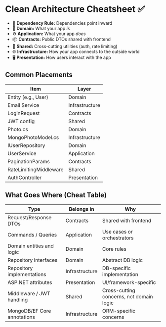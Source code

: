 # Clean Architecture Cheatsheet ✅

- 🔁 **Dependency Rule:** Dependencies point inward
- 🧱 **Domain:** What your app *is*
- ⚙️ **Application:** What your app *does*
- 📦 **Contracts:** Public DTOs shared with frontend
- 🧰 **Shared:** Cross-cutting utilities (auth, rate limiting)
- 🌐 **Infrastructure:** How your app connects to the outside world
- 🖥️ **Presentation:** How users interact with the app

## Common Placements

| Item                    | Layer          |
|-------------------------|----------------|
| Entity (e.g., User)     | Domain         |
| Email Service           | Infrastructure |
| LoginRequest            | Contracts      |
| JWT config              | Shared         |
| Photo.cs                | Domain         |
| MongoPhotoModel.cs      | Infrastructure |
| IUserRepository         | Domain         |
| UserService             | Application    |
| PaginationParams        | Contracts      |
| RateLimitingMiddleware  | Shared         |
| AuthController          | Presentation   |


## What Goes Where (Cheat Table)

| Type                           | Belongs in       | Why                                          |
|--------------------------------|------------------|-----------------------------------------------|
| Request/Response DTOs          | Contracts        | Shared with frontend                         |
| Commands / Queries             | Application      | Use cases or orchestrators                   |
| Domain entities and logic      | Domain           | Core rules                                    |
| Repository interfaces          | Domain           | Abstract DB logic                            |
| Repository implementations     | Infrastructure   | DB-specific implementation                   |
| ASP.NET attributes             | Presentation     | UI/framework-specific                        |
| Middleware / JWT handling      | Shared           | Cross-cutting concerns, not domain logic     |
| MongoDB/EF Core annotations    | Infrastructure   | ORM-specific concerns                        |
